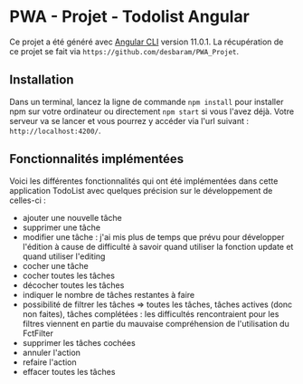 # PWA - Projet - Todolist Angular

Ce projet a été généré avec [Angular CLI](https://github.com/angular/angular-cli) version 11.0.1.
La récupération de ce projet se fait via `https://github.com/desbaram/PWA_Projet`.

## Installation

Dans un terminal, lancez la ligne de commande `npm install` pour installer npm sur votre ordinateur ou directement `npm start` si vous l'avez déjà. Votre serveur va se lancer et vous pourrez y accéder via l'url suivant : `http://localhost:4200/`.

## Fonctionnalités implémentées

Voici les différentes fonctionnalités qui ont été implémentées dans cette application TodoList avec quelques précision sur le développement de celles-ci :
* ajouter une nouvelle tâche
* supprimer une tâche
* modifier une tâche : j'ai mis plus de temps que prévu pour développer l'édition à cause de difficulté à savoir quand utiliser la fonction update et quand utiliser l'editing
* cocher une tâche
* cocher toutes les tâches
* décocher toutes les tâches
* indiquer le nombre de tâches restantes à faire
* possibilité de filtrer les tâches => toutes les tâches, tâches actives (donc non faites), tâches complétées : les difficultés rencontraient pour les filtres viennent en partie du mauvaise compréhension de l'utilisation du FctFilter
* supprimer les tâches cochées
* annuler l'action
* refaire l'action
* effacer toutes les tâches